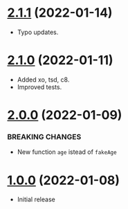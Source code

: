 <a name="2.1.1"></a>
# [2.1.1](https://github.com/faker-javascript/age) (2022-01-14)
* Typo updates.

<a name="2.1.0"></a>
# [2.1.0](https://github.com/faker-javascript/age) (2022-01-11)
* Added xo, tsd, c8.
* Improved tests.

<a name="2.0.0"></a>
# [2.0.0](https://github.com/faker-javascript/age) (2022-01-09)

### BREAKING CHANGES

* New function `age` istead of `fakeAge`

<a name="1.0.0"></a>
# [1.0.0](https://github.com/faker-javascript/age) (2022-01-08)
* Initial release
